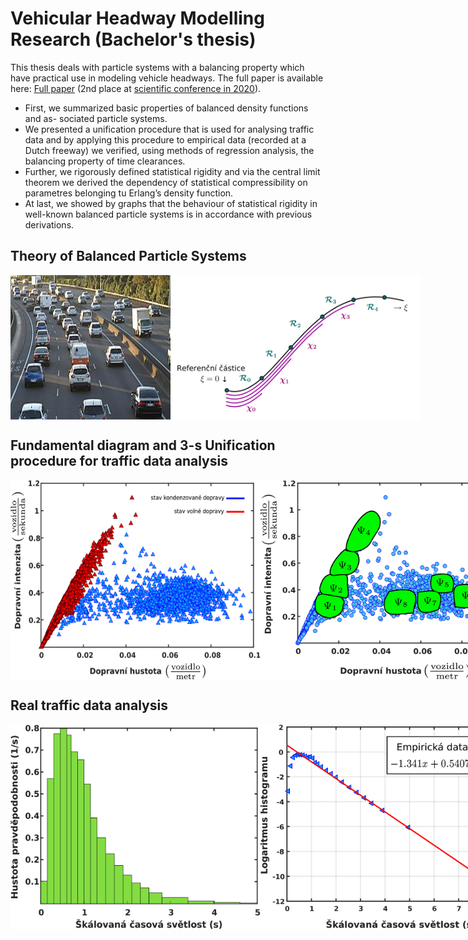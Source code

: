 # Vehicular Headway Modelling Research (Bachelor's thesis)

This thesis deals with particle systems with a balancing property which have practical use in
modeling vehicle headways. The full paper is available here: [Full paper](thesis.pdf) (2nd place at [scientific conference in 2020](https://mat.fsv.cvut.cz/rektorys/soutez/2020/)).

- First, we summarized basic properties of balanced density functions and as-
sociated particle systems. 
- We presented a unification procedure that is used for analysing traffic data and
by applying this procedure to empirical data (recorded at a Dutch freeway) we verified, using methods of
regression analysis, the balancing property of time clearances. 
- Further, we rigorously defined statistical
rigidity and via the central limit theorem we derived the dependency of statistical compressibility on
parametres belonging tu Erlang’s density function. 
- At last, we showed by graphs that the behaviour of
statistical rigidity in well-known balanced particle systems is in accordance with previous derivations.





## Theory of Balanced Particle Systems

<div style="display: flex; justify-content: space-between;">
    <img src="images/auticka.jpg" alt="Highway" title="Highway in Auckland" width="400"/>
    <img src="images/Kovandovo.PNG" alt="Model" title="Author: Martin Kovanda" width="400"/>
</div>


## Fundamental diagram and 3-s Unification procedure for traffic data analysis

<div style="display: flex; justify-content: space-between;">
    <img src="images/Prezentace_fund_vse.jpg" alt="T intersection" title="Fundamental diagram" width="400"/>
    <img src="images/rozdeleni_segmentu2predjizdeci.jpg" alt="Model" title="Segmentation of FD" width="400"/>
</div>



## Real traffic data analysis

<div style="display: flex; justify-content: space-between;">
    <img src="images/hist2.jpg" alt="T intersection" title="Histogram of headways" width="400"/>
    <img src="images/primka_fit2.jpg" alt="Model" title="Fitted linear regression" width="400"/>
</div>